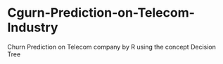 # Cgurn-Prediction-on-Telecom-Industry
Churn Prediction on Telecom company by R using the concept Decision Tree
